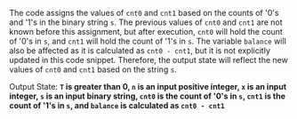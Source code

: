 The code assigns the values of `cnt0` and `cnt1` based on the counts of '0's and '1's in the binary string `s`. The previous values of `cnt0` and `cnt1` are not known before this assignment, but after execution, `cnt0` will hold the count of '0's in `s`, and `cnt1` will hold the count of '1's in `s`. The variable `balance` will also be affected as it is calculated as `cnt0 - cnt1`, but it is not explicitly updated in this code snippet. Therefore, the output state will reflect the new values of `cnt0` and `cnt1` based on the string `s`.

Output State: **`T` is greater than 0, `n` is an input positive integer, `x` is an input integer, `s` is an input binary string, `cnt0` is the count of '0's in `s`, `cnt1` is the count of '1's in `s`, and `balance` is calculated as `cnt0 - cnt1`**